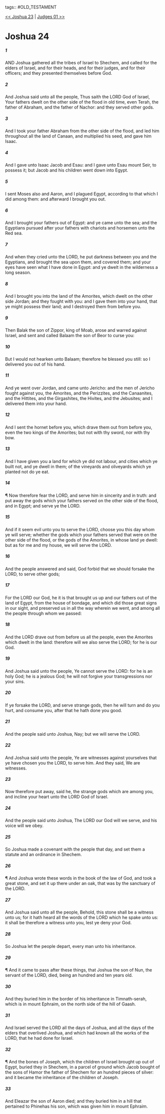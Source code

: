 tags:: #OLD_TESTAMENT

[<< Joshua 23](OLD_TESTAMENT/06_Joshua/Joshua_23.md) | [Judges 01 >>](OLD_TESTAMENT/07_Judges/Judges_01.md)

# Joshua 24

##### 1

AND Joshua gathered all the tribes of Israel to Shechem, and called for the elders of Israel, and for their heads, and for their judges, and for their officers; and they presented themselves before God.

##### 2

And Joshua said unto all the people, Thus saith the LORD God of Israel, Your fathers dwelt on the other side of the flood in old time, even Terah, the father of Abraham, and the father of Nachor: and they served other gods.

##### 3

And I took your father Abraham from the other side of the flood, and led him throughout all the land of Canaan, and multiplied his seed, and gave him Isaac.

##### 4

And I gave unto Isaac Jacob and Esau: and I gave unto Esau mount Seir, to possess it; but Jacob and his children went down into Egypt.

##### 5

I sent Moses also and Aaron, and I plagued Egypt, according to that which I did among them: and afterward I brought you out.

##### 6

And I brought your fathers out of Egypt: and ye came unto the sea; and the Egyptians pursued after your fathers with chariots and horsemen unto the Red sea.

##### 7

And when they cried unto the LORD, he put darkness between you and the Egyptians, and brought the sea upon them, and covered them; and your eyes have seen what I have done in Egypt: and ye dwelt in the wilderness a long season.

##### 8

And I brought you into the land of the Amorites, which dwelt on the other side Jordan; and they fought with you: and I gave them into your hand, that ye might possess their land; and I destroyed them from before you.

##### 9

Then Balak the son of Zippor, king of Moab, arose and warred against Israel, and sent and called Balaam the son of Beor to curse you:

##### 10

But I would not hearken unto Balaam; therefore he blessed you still: so I delivered you out of his hand.

##### 11

And ye went over Jordan, and came unto Jericho: and the men of Jericho fought against you, the Amorites, and the Perizzites, and the Canaanites, and the Hittites, and the Girgashites, the Hivites, and the Jebusites; and I delivered them into your hand.

##### 12

And I sent the hornet before you, which drave them out from before you, even the two kings of the Amorites; but not with thy sword, nor with thy bow.

##### 13

And I have given you a land for which ye did not labour, and cities which ye built not, and ye dwell in them; of the vineyards and oliveyards which ye planted not do ye eat.

##### 14

¶ Now therefore fear the LORD, and serve him in sincerity and in truth: and put away the gods which your fathers served on the other side of the flood, and in Egypt; and serve ye the LORD.

##### 15

And if it seem evil unto you to serve the LORD, choose you this day whom ye will serve; whether the gods which your fathers served that were on the other side of the flood, or the gods of the Amorites, in whose land ye dwell: but as for me and my house, we will serve the LORD.

##### 16

And the people answered and said, God forbid that we should forsake the LORD, to serve other gods;

##### 17

For the LORD our God, he it is that brought us up and our fathers out of the land of Egypt, from the house of bondage, and which did those great signs in our sight, and preserved us in all the way wherein we went, and among all the people through whom we passed:

##### 18

And the LORD drave out from before us all the people, even the Amorites which dwelt in the land: therefore will we also serve the LORD; for he is our God.

##### 19

And Joshua said unto the people, Ye cannot serve the LORD: for he is an holy God; he is a jealous God; he will not forgive your transgressions nor your sins.

##### 20

If ye forsake the LORD, and serve strange gods, then he will turn and do you hurt, and consume you, after that he hath done you good.

##### 21

And the people said unto Joshua, Nay; but we will serve the LORD.

##### 22

And Joshua said unto the people, Ye are witnesses against yourselves that ye have chosen you the LORD, to serve him. And they said, We are witnesses.

##### 23

Now therefore put away, said he, the strange gods which are among you, and incline your heart unto the LORD God of Israel.

##### 24

And the people said unto Joshua, The LORD our God will we serve, and his voice will we obey.

##### 25

So Joshua made a covenant with the people that day, and set them a statute and an ordinance in Shechem.

##### 26

¶ And Joshua wrote these words in the book of the law of God, and took a great stone, and set it up there under an oak, that was by the sanctuary of the LORD.

##### 27

And Joshua said unto all the people, Behold, this stone shall be a witness unto us; for it hath heard all the words of the LORD which he spake unto us: it shall be therefore a witness unto you, lest ye deny your God.

##### 28

So Joshua let the people depart, every man unto his inheritance.

##### 29

¶ And it came to pass after these things, that Joshua the son of Nun, the servant of the LORD, died, being an hundred and ten years old.

##### 30

And they buried him in the border of his inheritance in Timnath-serah, which is in mount Ephraim, on the north side of the hill of Gaash.

##### 31

And Israel served the LORD all the days of Joshua, and all the days of the elders that overlived Joshua, and which had known all the works of the LORD, that he had done for Israel.

##### 32

¶ And the bones of Joseph, which the children of Israel brought up out of Egypt, buried they in Shechem, in a parcel of ground which Jacob bought of the sons of Hamor the father of Shechem for an hundred pieces of silver: and it became the inheritance of the children of Joseph.

##### 33

And Eleazar the son of Aaron died; and they buried him in a hill that pertained to Phinehas his son, which was given him in mount Ephraim.
